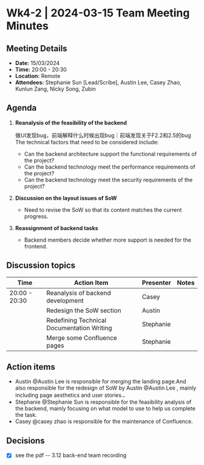# Wk4-2 | 2024-03-15 Team Meeting Minutes

## Meeting Details
- **Date:** 15/03/2024
- **Time:** 20:00 - 20:30
- **Location:** Remote
- **Attendees:** Stephanie Sun [Lead/Scribe], Austin Lee, Casey Zhao, Kunlun Zang, Nicky Song, Zubin

## Agenda
1. **Reanalysis of the feasibility of the backend** 
   
   做UI发现bug，前端解释什么时候出现bug｜前端发现关于F2.2和2.5的bug
   The technical factors that need to be considered include:
   
   - Can the backend architecture support the functional requirements of the project?
   - Can the backend technology meet the performance requirements of the project?
   - Can the backend technology meet the security requirements of the project?
   
3. **Discussion on the layout issues of SoW** 

   - Need to revise the SoW so that its content matches the current progress.

4. **Reassignment of backend tasks** 

   - Backend members decide whether more support is needed for the frontend.


## Discussion topics

| Time                | Action Item                                             | Presenter        | Notes      |
|---------------------|---------------------------------------------------------|------------------|------------|
| 20:00 - 20:30       | Reanalysis of backend development	| Casey |  |
|              | Redesign the SoW section	| Austin |  |
|              | Redefining Technical Documentation Writing	|  Stephanie  | |
|              | Merge some Confluence pages	| Stephanie |  |


## Action items 
- Austin @Austin Lee is responsible for merging the landing page.And also responsible for the redesign of SoW by Austin @Austin Lee , mainly including page aesthetics and user stories.、
- Stephanie @Stephanie Sun  is responsible for the feasibility analysis of the backend, mainly focusing on what model to use to help us complete the task.
- Casey @casey zhao  is responsible for the maintenance of Confluence.

## Decisions 
- [x] see the pdf -- 3.12 back-end team recording
